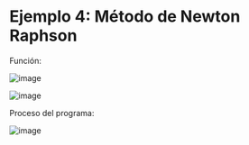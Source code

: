 # Ejemplo 4: Método de Newton Raphson

Función:

![image](https://github.com/22030130/Numerical-Methods-/assets/147437999/8451a1b4-6186-483c-ba06-5c409a3f662c)

![image](https://github.com/22030130/Numerical-Methods-/assets/147437999/3ddc26d0-c136-4ac2-9616-a609d125c056)

Proceso del programa:

![image](https://github.com/22030130/Numerical-Methods-/assets/147437999/0276803d-a69e-4b21-bc1b-6f28852428e8)


